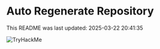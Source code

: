 # Auto Regenerate Repository

This README was last updated: 2025-03-22 20:41:35

 ![TryHackMe](https://tryhackme.com/badge/533634)